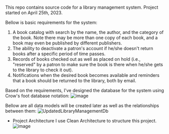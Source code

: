 This repo contains source code for a library management system.
Project started on April 25th, 2023.

Bellow is basic requirements for the system:

1. A book catalog with search by the name, the author, and the category of the book. Note there may be more than one copy of each book, and a book may even be published by different publishers.
2. The ability to deactivate a patron's account if he/she doesn't return books after a specific period of time passes.
3. Records of books checked out as well as placed on hold (i.e., "reserved" by a patron to make sure the book is there when he/she gets to the library to check it out).
4. Notifications when the desired book becomes available and reminders that a book should be returned to the library, both by email.

Based on the requirements, I've designed the database for the system using Crow's foot database notation:
![image](https://user-images.githubusercontent.com/87921412/234424582-6006e71e-a860-4682-8338-07985017ba2a.png)

Bellow are all data models will be created later as well as the relationships between them:
![UpdatedLibraryManagementDb](https://user-images.githubusercontent.com/87921412/234430495-cb3b8d9d-ec3b-4379-bd7e-e2fd3fcf4dc9.png)

* Project Architecture
I use Clean Architecture to structure this project.
![image](https://user-images.githubusercontent.com/87921412/236382333-e35e65a4-bf83-42e9-a462-0d9969b0cf89.png)
